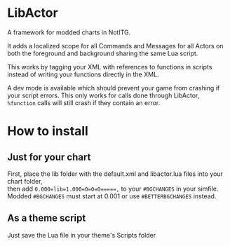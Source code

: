 # LibActor
A framework for modded charts in NotITG.

It adds a localized scope for all Commands and Messages for all Actors on both the foreground and background sharing the same Lua script.

This works by tagging your XML with references to functions in scripts instead of writing your functions directly in the XML.

A dev mode is available which should prevent your game from crashing if your script errors. This only works for calls done through LibActor, `%function` calls will still crash if they contain an error.

# How to install
## Just for your chart
First, place the lib folder with the default.xml and libactor.lua files into your chart folder,  
then add `0.000=lib=1.000=0=0=0=====,` to your `#BGCHANGES` in your simfile.  
Modded `#BGCHANGES` must start at 0.001 or use `#BETTERBGCHANGES` instead.

## As a theme script
Just save the Lua file in your theme's Scripts folder
